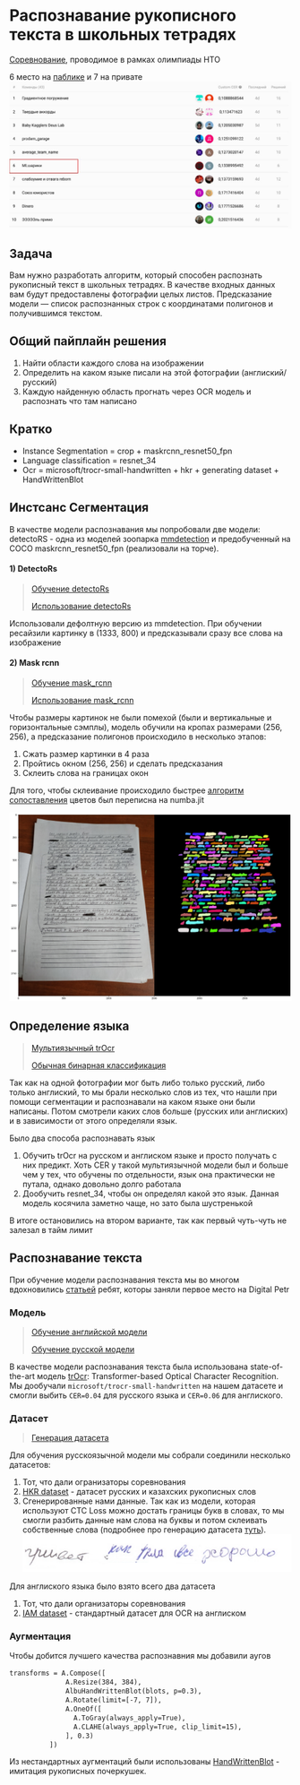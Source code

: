# Распознавание рукописного текста в школьных тетрадях
[Соревнование](https://ods.ai/competitions/nto_final_21-22), проводимое в рамках олимпиады НТО

6 место на [паблике](https://ods.ai/competitions/nto_final_21-22/leaderboard) и 7 на привате
![](images/leaderboard.jpg)
<!-- <img src="images/leaderboard.jpg" width="160" height="90"> -->

## Задача
Вам нужно разработать алгоритм, который способен распознать рукописный текст в школьных тетрадях. В качестве входных данных вам будут предоставлены фотографии целых листов. Предсказание модели — список распознанных строк с координатами полигонов и получившимся текстом.

## Общий пайплайн решения
1) Найти области каждого слова на изображении
2) Определить на каком языке писали на этой фотографии (англиский/русский)
3) Каждую найденную область прогнать через OCR модель и распознать что там написано

## Кратко
* Instance Segmentation = crop + maskrcnn_resnet50_fpn
* Language classification = resnet_34
* Ocr = microsoft/trocr-small-handwritten + hkr + generating dataset + HandWrittenBlot

## Инcтсанс Сегментация
В качестве модели распознавания мы попробовали две модели: detectoRS - одна из моделей зоопарка [mmdetection](https://github.com/open-mmlab/mmdetection) и предобученный на COCO maskrcnn_resnet50_fpn (реализовали на торче).

#### 1) DetectoRs
> [Обучение detectoRs](notebooks/detecting_words.ipynb)
> 
> [Использование detectoRs](notebooks/Full-text-recognition-mmdetection.ipynb)

Использовали дефолтную версию из mmdetection. При обучении ресайзили картинку в (1333, 800) и предсказывали сразу все слова на изображение
<!-- ![](images/detectoRS_full.png) -->

#### 2) Mask rcnn
> [Обучение mask_rcnn](notebooks/Instance_Segmentation.ipynb)
>
> [Использование mask_rcnn](notebooks/Full-text-recognition.ipynb)

Чтобы размеры картинок не были помехой (были и вертикальные и горизонтальные сэмплы), модель обучили на кропах размерами (256, 256), а предсказание полигонов происходило в несколько этапов:
1) Сжать размер картинки в 4 раза
2) Пройтись окном (256, 256) и сделать предсказания
3) Склеить слова на границах окон

Для того, чтобы склеивание происходило быстрее [алгоритм сопоставления](mask_creation) цветов был переписна на numba.jit

![](images/mask_rcnn_full.png)

## Определение языка
> [Мультиязычный trOcr](notebooks/multilingual_ocr.ipynb)
> 
> [Обычная бинарная классификация](notebooks/Language_classification.ipynb)

Так как на одной фотографии мог быть либо только русский, либо только англиский, то мы брали несколько слов из тех, что нашли при помощи сегментации и распознавали на каком языке они были написаны. Потом смотрели каких слов больше (русских или англиских) и в зависимости от этого определяли язык.

Было два способа распознавать язык

1) Обучить trOcr на русском и англиском языке и просто получать с них предикт. Хоть CER у такой мультиязычной модели был и больше чем у тех, что обучены по отдельности, язык она практически не путала, однако довольно долго работала
2) Дообучить resnet_34, чтобы он определял какой это язык. Данная модель косячила заметно чаще, но зато была шустренькой

В итоге остановились на втором варианте, так как первый чуть-чуть не залезал в тайм лимит

## Распознавание текста
При обучение модели распознавания текста мы во многом вдохновились [статьей](https://habr.com/ru/post/535224/) ребят, которы заняли первое место на Digital Petr

### Модель
> [Обучение английской модели](notebooks/english_ocr.ipynb)
> 
> [Обучение русской модели](notebooks/sergey_ocr.ipynb)

В качестве модели распознавания текста была использована state-of-the-art модель [trOcr](https://huggingface.co/docs/transformers/model_doc/trocr): Transformer-based Optical Character Recognition. Мы дообучали `microsoft/trocr-small-handwritten` на нашем датасете и смогли выбить `CER=0.04` для русского языка и `CER=0.06` для англиского.

### Датасет
> [Генерация датасета](notebooks/stackmix-usage-bg-smoothing-colab.ipynb)

Для обучения русскоязычной модели мы собрали соединили несколько датасетов:
1) Тот, что дали огранизаторы соревнования
2) [HKR dataset](https://github.com/abdoelsayed2016/HKR_Dataset) - датасет русских и казахских рукописных слов
3) Сгенерированные нами данные. Так как из модели, которая используют CTC Loss можно достать границы букв в словах, то мы смогли разбить данные нам слова на буквы и потом склеивать собственные слова (подробнее про генерацию датасета [туть](https://habr.com/ru/post/535224/#%D0%B0%D1%83%D0%B3%D0%BC%D0%B5%D0%BD%D1%82%D0%B0%D1%86%D0%B8%D0%B8)).
![](images/stack_mix.png)

Для англиского языка было взято всего два датасета
1) Тот, что дали организаторы соревнования
2) [IAM dataset](https://fki.tic.heia-fr.ch/databases/iam-handwriting-database)  - стандартный датасет для OCR на англиском

### Аугментация
Чтобы добится лучшего качества распознавния мы добавили аугов
```
transforms = A.Compose([
              A.Resize(384, 384),
              AlbuHandWrittenBlot(blots, p=0.3),
              A.Rotate(limit=[-7, 7]),
              A.OneOf([
                A.ToGray(always_apply=True),
                A.CLAHE(always_apply=True, clip_limit=15),
              ], 0.3)
          ])
```

Из нестандартных аугментаций были использованы [HandWrittenBlot](https://habr.com/ru/post/535224/#%D0%B0%D1%83%D0%B3%D0%BC%D0%B5%D0%BD%D1%82%D0%B0%D1%86%D0%B8%D0%B8) - имитация рукописных почеркушек.
